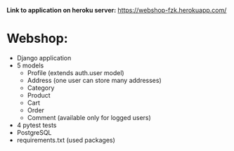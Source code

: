 **Link to application on heroku server:**
https://webshop-fzk.herokuapp.com/

# **Webshop:**
- Django application
- 5 models
  - Profile (extends auth.user model)
  - Address (one user can store many addresses)
  - Category
  - Product
  - Cart
  - Order
  - Comment (available only for logged users)
- 4 pytest tests
- PostgreSQL
- requirements.txt (used packages)
